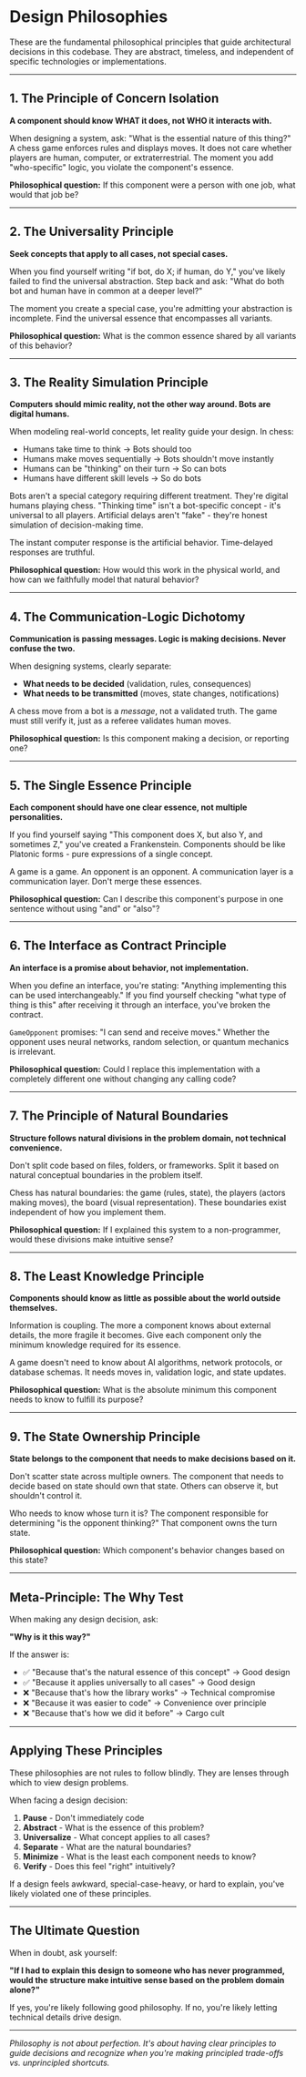 # Design Philosophies

These are the fundamental philosophical principles that guide architectural decisions in this codebase. They are abstract, timeless, and independent of specific technologies or implementations.

---

## 1. The Principle of Concern Isolation

**A component should know WHAT it does, not WHO it interacts with.**

When designing a system, ask: "What is the essential nature of this thing?" A chess game enforces rules and displays moves. It does not care whether players are human, computer, or extraterrestrial. The moment you add "who-specific" logic, you violate the component's essence.

**Philosophical question:** If this component were a person with one job, what would that job be?

---

## 2. The Universality Principle

**Seek concepts that apply to all cases, not special cases.**

When you find yourself writing "if bot, do X; if human, do Y," you've likely failed to find the universal abstraction. Step back and ask: "What do both bot and human have in common at a deeper level?"

The moment you create a special case, you're admitting your abstraction is incomplete. Find the universal essence that encompasses all variants.

**Philosophical question:** What is the common essence shared by all variants of this behavior?

---

## 3. The Reality Simulation Principle

**Computers should mimic reality, not the other way around. Bots are digital humans.**

When modeling real-world concepts, let reality guide your design. In chess:
- Humans take time to think → Bots should too
- Humans make moves sequentially → Bots shouldn't move instantly
- Humans can be "thinking" on their turn → So can bots
- Humans have different skill levels → So do bots

Bots aren't a special category requiring different treatment. They're digital humans playing chess. "Thinking time" isn't a bot-specific concept - it's universal to all players. Artificial delays aren't "fake" - they're honest simulation of decision-making time.

The instant computer response is the artificial behavior. Time-delayed responses are truthful.

**Philosophical question:** How would this work in the physical world, and how can we faithfully model that natural behavior?

---

## 4. The Communication-Logic Dichotomy

**Communication is passing messages. Logic is making decisions. Never confuse the two.**

When designing systems, clearly separate:
- **What needs to be decided** (validation, rules, consequences)
- **What needs to be transmitted** (moves, state changes, notifications)

A chess move from a bot is a *message*, not a validated truth. The game must still verify it, just as a referee validates human moves.

**Philosophical question:** Is this component making a decision, or reporting one?

---

## 5. The Single Essence Principle

**Each component should have one clear essence, not multiple personalities.**

If you find yourself saying "This component does X, but also Y, and sometimes Z," you've created a Frankenstein. Components should be like Platonic forms - pure expressions of a single concept.

A game is a game. An opponent is an opponent. A communication layer is a communication layer. Don't merge these essences.

**Philosophical question:** Can I describe this component's purpose in one sentence without using "and" or "also"?

---

## 6. The Interface as Contract Principle

**An interface is a promise about behavior, not implementation.**

When you define an interface, you're stating: "Anything implementing this can be used interchangeably." If you find yourself checking "what type of thing is this" after receiving it through an interface, you've broken the contract.

`GameOpponent` promises: "I can send and receive moves." Whether the opponent uses neural networks, random selection, or quantum mechanics is irrelevant.

**Philosophical question:** Could I replace this implementation with a completely different one without changing any calling code?

---

## 7. The Principle of Natural Boundaries

**Structure follows natural divisions in the problem domain, not technical convenience.**

Don't split code based on files, folders, or frameworks. Split it based on natural conceptual boundaries in the problem itself.

Chess has natural boundaries: the game (rules, state), the players (actors making moves), the board (visual representation). These boundaries exist independent of how you implement them.

**Philosophical question:** If I explained this system to a non-programmer, would these divisions make intuitive sense?

---

## 8. The Least Knowledge Principle

**Components should know as little as possible about the world outside themselves.**

Information is coupling. The more a component knows about external details, the more fragile it becomes. Give each component only the minimum knowledge required for its essence.

A game doesn't need to know about AI algorithms, network protocols, or database schemas. It needs moves in, validation logic, and state updates.

**Philosophical question:** What is the absolute minimum this component needs to know to fulfill its purpose?

---

## 9. The State Ownership Principle

**State belongs to the component that needs to make decisions based on it.**

Don't scatter state across multiple owners. The component that needs to decide based on state should own that state. Others can observe it, but shouldn't control it.

Who needs to know whose turn it is? The component responsible for determining "is the opponent thinking?" That component owns the turn state.

**Philosophical question:** Which component's behavior changes based on this state?

---

## Meta-Principle: The Why Test

When making any design decision, ask:

**"Why is it this way?"**

If the answer is:
- ✅ "Because that's the natural essence of this concept" → Good design
- ✅ "Because it applies universally to all cases" → Good design
- ❌ "Because that's how the library works" → Technical compromise
- ❌ "Because it was easier to code" → Convenience over principle
- ❌ "Because that's how we did it before" → Cargo cult

---

## Applying These Principles

These philosophies are not rules to follow blindly. They are lenses through which to view design problems.

When facing a design decision:
1. **Pause** - Don't immediately code
2. **Abstract** - What is the essence of this problem?
3. **Universalize** - What concept applies to all cases?
4. **Separate** - What are the natural boundaries?
5. **Minimize** - What is the least each component needs to know?
6. **Verify** - Does this feel "right" intuitively?

If a design feels awkward, special-case-heavy, or hard to explain, you've likely violated one of these principles.

---

## The Ultimate Question

When in doubt, ask yourself:

**"If I had to explain this design to someone who has never programmed, would the structure make intuitive sense based on the problem domain alone?"**

If yes, you're likely following good philosophy.
If no, you're likely letting technical details drive design.

---

*Philosophy is not about perfection. It's about having clear principles to guide decisions and recognize when you're making principled trade-offs vs. unprincipled shortcuts.*
